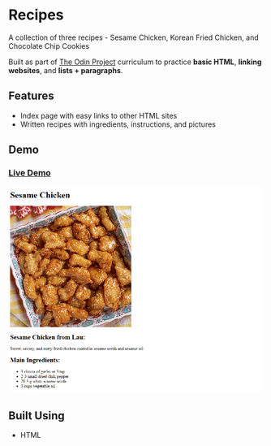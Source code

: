 # Recipes

A collection of three recipes - Sesame Chicken, Korean Fried Chicken, and Chocolate Chip Cookies

Built as part of [The Odin Project](https://www.theodinproject.com/) curriculum to practice **basic HTML**, **linking websites**, and **lists + paragraphs**.

## Features
- Index page with easy links to other HTML sites
- Written recipes with ingredients, instructions, and pictures

## Demo
### [Live Demo](https://songzhang015.github.io/project-1-recipes/)

<img src="preview.png" alt="Preview" width="650">

## Built Using
- HTML
